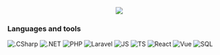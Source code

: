 <p align="center">
    <img src="https://github.com/tulayev/tulayev/blob/main/1.gif" />
</p>

### Languages and tools

![.CSharp](https://img.shields.io/badge/-C%23-1f2937?style=for-the-badge&logo=CSharp&logoColor=8b5cf6)
![.NET](https://img.shields.io/badge/-Framework-1f2937?style=for-the-badge&logo=.net&logoColor=3b82f6)
![PHP](https://img.shields.io/badge/-PHP-1f2937?style=for-the-badge&logo=php)
![Laravel](https://img.shields.io/badge/-Laravel-1f2937?style=for-the-badge&logo=laravel)
![JS](https://img.shields.io/badge/-JavaScript-1f2937?style=for-the-badge&logo=javascript)
![TS](https://img.shields.io/badge/-TypeScript-1f2937?style=for-the-badge&logo=typescript)
![React](https://img.shields.io/badge/-React-1f2937?style=for-the-badge&logo=react)
![Vue](https://img.shields.io/badge/-VueJS-1f2937?style=for-the-badge&logo=vue.js)
![SQL](https://img.shields.io/badge/-SQL-1f2937?style=for-the-badge&logo=PostgreSQL)
